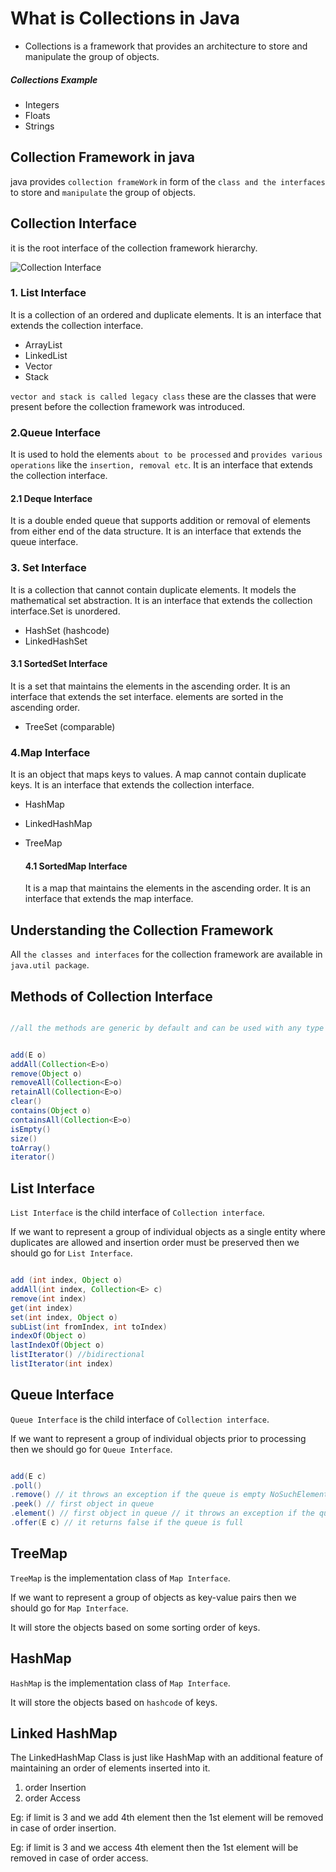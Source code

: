 # What is Collections in Java

- Collections is a framework that provides an architecture to store and manipulate the group of objects.

##### Collections Example

- Integers
- Floats
- Strings

## Collection Framework in java

java provides `collection frameWork` in form of the `class and the interfaces` to store and `manipulate` the group of objects.

## Collection Interface

it is the root interface of the collection framework hierarchy.

![Collection Interface](https://d3n0h9tb65y8q.cloudfront.net/public_assets/assets/000/002/676/original/Java_Collections.png?1643450544)

### 1. List Interface

It is a collection of an ordered and duplicate elements. It is an interface that extends the collection interface.

- ArrayList
- LinkedList
- Vector
- Stack

`vector and stack is called legacy class` these are the classes that were present before the collection framework was introduced.

### 2.Queue Interface

It is used to hold the elements `about to be processed` and `provides various operations` like the `insertion, removal etc`. It is an interface that extends the collection interface.

#### 2.1 Deque Interface

It is a double ended queue that supports addition or removal of elements from either end of the data structure. It is an interface that extends the queue interface.

### 3. Set Interface

It is a collection that cannot contain duplicate elements. It models the mathematical set abstraction. It is an interface that extends the collection interface.Set is unordered.

- HashSet (hashcode)
- LinkedHashSet

#### 3.1 SortedSet Interface

It is a set that maintains the elements in the ascending order. It is an interface that extends the set interface.
elements are sorted in the ascending order.

- TreeSet (comparable)

### 4.Map Interface

It is an object that maps keys to values. A map cannot contain duplicate keys. It is an interface that extends the collection interface.

- HashMap
- LinkedHashMap
- TreeMap

  #### 4.1 SortedMap Interface

  It is a map that maintains the elements in the ascending order. It is an interface that extends the map interface.

## Understanding the Collection Framework

All `the classes and interfaces` for the collection framework are available in `java.util package`.

## Methods of Collection Interface

```java

//all the methods are generic by default and can be used with any type of collection.


add(E o)
addAll(Collection<E>o)
remove(Object o)
removeAll(Collection<E>o)
retainAll(Collection<E>o)
clear()
contains(Object o)
containsAll(Collection<E>o)
isEmpty()
size()
toArray()
iterator()


```

## List Interface

`List Interface` is the child interface of `Collection interface`.

If we want to represent a group of individual objects as a single entity where duplicates are allowed and insertion order must be preserved then we should go for `List Interface`.

```java

add (int index, Object o)
addAll(int index, Collection<E> c)
remove(int index)
get(int index)
set(int index, Object o)
subList(int fromIndex, int toIndex)
indexOf(Object o)
lastIndexOf(Object o)
listIterator() //bidirectional
listIterator(int index)
```


## Queue Interface

`Queue Interface` is the child interface of `Collection interface`.

If we want to represent a group of individual objects prior to processing then we should go for `Queue Interface`.

```java 

add(E c)
.poll()
.remove() // it throws an exception if the queue is empty NoSuchElementException 
.peek() // first object in queue
.element() // first object in queue // it throws an exception if the queue is empty NoSuchElementException
.offer(E c) // it returns false if the queue is full
```

## TreeMap

`TreeMap` is the implementation class of `Map Interface`.

If we want to represent a group of objects as key-value pairs then we should go for `Map Interface`.


It will store the objects based on some sorting order of keys.


## HashMap


`HashMap` is the implementation class of `Map Interface`.

It will store the objects based on `hashcode` of keys.


## Linked HashMap


The LinkedHashMap Class is just like HashMap with an additional feature of maintaining an order of elements inserted into it.


1. order Insertion
2. order Access 

Eg: if limit is 3 and we add 4th element then the 1st element will be removed in case of order insertion.

Eg: if limit is 3 and we access 4th element then the 1st element will be removed in case of order access.